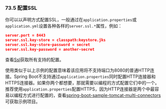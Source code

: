 ### 73.5 配置SSL

你可以以声明方式配置SSL，一般通过在`application.properties`或`application.yml`设置各种各样的`server.ssl.*`属性，例如：
```json
server.port = 8443
server.ssl.key-store = classpath:keystore.jks
server.ssl.key-store-password = secret
server.ssl.key-password = another-secret
```
查看[Ssl](https://github.com/spring-projects/spring-boot/tree/v2.0.0.M2/spring-boot/src/main/java/org/springframework/boot/web/server/Ssl.java)获取所有支持的配置。

使用类似于以上示例的配置意味着该应用将不支持端口为8080的普通HTTP连接。Spring Boot不支持通过`application.properties`同时配置HTTP连接器和HTTPS连接器。如果你两个都想要，那就需要以编程的方式配置它们中的一个。推荐使用`application.properties`配置HTTPS，因为HTTP连接器是两个中最容易以编程方式进行配置的，查看[spring-boot-sample-tomcat-multi-connectors](https://github.com/spring-projects/spring-boot/tree/v2.0.0.M2/spring-boot-samples/spring-boot-sample-tomcat-multi-connectors)可获取示例项目。

